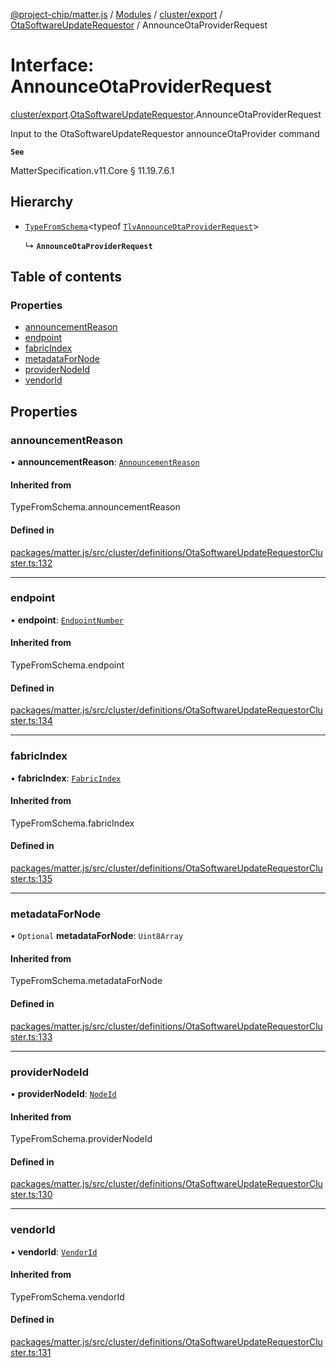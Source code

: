 [@project-chip/matter.js](../README.md) / [Modules](../modules.md) / [cluster/export](../modules/cluster_export.md) / [OtaSoftwareUpdateRequestor](../modules/cluster_export.OtaSoftwareUpdateRequestor.md) / AnnounceOtaProviderRequest

# Interface: AnnounceOtaProviderRequest

[cluster/export](../modules/cluster_export.md).[OtaSoftwareUpdateRequestor](../modules/cluster_export.OtaSoftwareUpdateRequestor.md).AnnounceOtaProviderRequest

Input to the OtaSoftwareUpdateRequestor announceOtaProvider command

**`See`**

MatterSpecification.v11.Core § 11.19.7.6.1

## Hierarchy

- [`TypeFromSchema`](../modules/tlv_export.md#typefromschema)\<typeof [`TlvAnnounceOtaProviderRequest`](../modules/cluster_export.OtaSoftwareUpdateRequestor.md#tlvannounceotaproviderrequest)\>

  ↳ **`AnnounceOtaProviderRequest`**

## Table of contents

### Properties

- [announcementReason](cluster_export.OtaSoftwareUpdateRequestor.AnnounceOtaProviderRequest.md#announcementreason)
- [endpoint](cluster_export.OtaSoftwareUpdateRequestor.AnnounceOtaProviderRequest.md#endpoint)
- [fabricIndex](cluster_export.OtaSoftwareUpdateRequestor.AnnounceOtaProviderRequest.md#fabricindex)
- [metadataForNode](cluster_export.OtaSoftwareUpdateRequestor.AnnounceOtaProviderRequest.md#metadatafornode)
- [providerNodeId](cluster_export.OtaSoftwareUpdateRequestor.AnnounceOtaProviderRequest.md#providernodeid)
- [vendorId](cluster_export.OtaSoftwareUpdateRequestor.AnnounceOtaProviderRequest.md#vendorid)

## Properties

### announcementReason

• **announcementReason**: [`AnnouncementReason`](../enums/cluster_export.OtaSoftwareUpdateRequestor.AnnouncementReason.md)

#### Inherited from

TypeFromSchema.announcementReason

#### Defined in

[packages/matter.js/src/cluster/definitions/OtaSoftwareUpdateRequestorCluster.ts:132](https://github.com/project-chip/matter.js/blob/c0d55745d5279e16fdfaa7d2c564daa31e19c627/packages/matter.js/src/cluster/definitions/OtaSoftwareUpdateRequestorCluster.ts#L132)

___

### endpoint

• **endpoint**: [`EndpointNumber`](../modules/datatype_export.md#endpointnumber)

#### Inherited from

TypeFromSchema.endpoint

#### Defined in

[packages/matter.js/src/cluster/definitions/OtaSoftwareUpdateRequestorCluster.ts:134](https://github.com/project-chip/matter.js/blob/c0d55745d5279e16fdfaa7d2c564daa31e19c627/packages/matter.js/src/cluster/definitions/OtaSoftwareUpdateRequestorCluster.ts#L134)

___

### fabricIndex

• **fabricIndex**: [`FabricIndex`](../modules/datatype_export.md#fabricindex)

#### Inherited from

TypeFromSchema.fabricIndex

#### Defined in

[packages/matter.js/src/cluster/definitions/OtaSoftwareUpdateRequestorCluster.ts:135](https://github.com/project-chip/matter.js/blob/c0d55745d5279e16fdfaa7d2c564daa31e19c627/packages/matter.js/src/cluster/definitions/OtaSoftwareUpdateRequestorCluster.ts#L135)

___

### metadataForNode

• `Optional` **metadataForNode**: `Uint8Array`

#### Inherited from

TypeFromSchema.metadataForNode

#### Defined in

[packages/matter.js/src/cluster/definitions/OtaSoftwareUpdateRequestorCluster.ts:133](https://github.com/project-chip/matter.js/blob/c0d55745d5279e16fdfaa7d2c564daa31e19c627/packages/matter.js/src/cluster/definitions/OtaSoftwareUpdateRequestorCluster.ts#L133)

___

### providerNodeId

• **providerNodeId**: [`NodeId`](../modules/datatype_export.md#nodeid)

#### Inherited from

TypeFromSchema.providerNodeId

#### Defined in

[packages/matter.js/src/cluster/definitions/OtaSoftwareUpdateRequestorCluster.ts:130](https://github.com/project-chip/matter.js/blob/c0d55745d5279e16fdfaa7d2c564daa31e19c627/packages/matter.js/src/cluster/definitions/OtaSoftwareUpdateRequestorCluster.ts#L130)

___

### vendorId

• **vendorId**: [`VendorId`](../modules/datatype_export.md#vendorid)

#### Inherited from

TypeFromSchema.vendorId

#### Defined in

[packages/matter.js/src/cluster/definitions/OtaSoftwareUpdateRequestorCluster.ts:131](https://github.com/project-chip/matter.js/blob/c0d55745d5279e16fdfaa7d2c564daa31e19c627/packages/matter.js/src/cluster/definitions/OtaSoftwareUpdateRequestorCluster.ts#L131)
